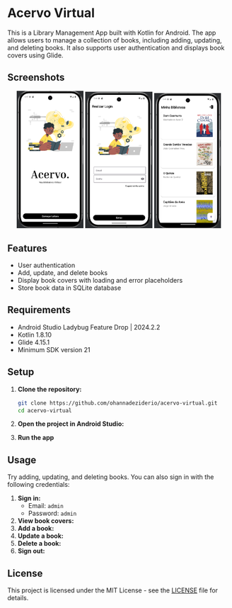 # Acervo Virtual

This is a Library Management App built with Kotlin for Android. The app allows users to manage a collection of books, including adding, updating, and deleting books. It also supports user authentication and displays book covers using Glide.

## Screenshots

<p align="center">
  <img src="screenshots/home.png" alt="Home" width="30%" />
  <img src="screenshots/login.png" alt="Login" width="30%" />
  <img src="screenshots/dashboard.png" alt="Dashboard" width="30%" />
</p>

## Features

- User authentication
- Add, update, and delete books
- Display book covers with loading and error placeholders
- Store book data in SQLite database

## Requirements

- Android Studio Ladybug Feature Drop | 2024.2.2
- Kotlin 1.8.10
- Glide 4.15.1
- Minimum SDK version 21

## Setup

1. **Clone the repository:**

   ```sh
   git clone https://github.com/ohannadeziderio/acervo-virtual.git
   cd acervo-virtual
    ```
2. **Open the project in Android Studio:**
3. **Run the app**

## Usage
Try adding, updating, and deleting books. You can also sign in with the following credentials:
1. **Sign in:**
   - Email: `admin`
   - Password: `admin`
2. **View book covers:**
3. **Add a book:**
4. **Update a book:**
5. **Delete a book:**
6. **Sign out:**

## License

This project is licensed under the MIT License - see the [LICENSE](LICENSE) file for details.
